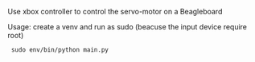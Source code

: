 
Use xbox controller to control the servo-motor on a Beagleboard


Usage:
create a venv and run as sudo (beacuse the input device require root)


     sudo env/bin/python main.py
